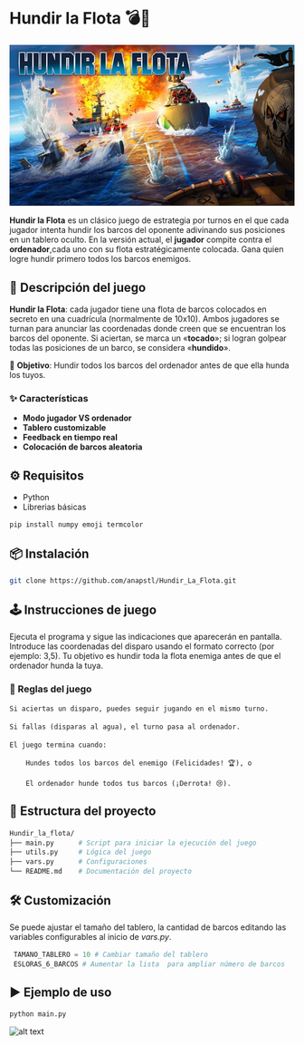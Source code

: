 # Hundir la Flota 💣🚢
![Hundir la Flota](./img/hundir-la-flota-juego-de-mesa.jpg)  

**Hundir la Flota** es un clásico juego de estrategia por turnos en el que cada jugador intenta hundir los barcos del oponente adivinando sus posiciones en un tablero oculto. En la versión actual, el **jugador** compite contra el **ordenador**,cada uno con su flota estratégicamente colocada. Gana quien logre hundir primero todos los barcos enemigos.


## 📝 Descripción del juego
**Hundir la Flota**: cada jugador tiene una flota de barcos colocados en secreto en una cuadrícula (normalmente de 10x10). Ambos jugadores se turnan para anunciar las coordenadas donde creen que se encuentran los barcos del oponente. Si aciertan, se marca un «**tocado**»; si logran golpear todas las posiciones de un barco, se considera «**hundido**».

🎯 **Objetivo**: Hundir todos los barcos del ordenador antes de que ella hunda los tuyos.
### ✨ Características

* **Modo jugador VS ordenador**
* **Tablero customizable**
* **Feedback en tiempo real** 
* **Colocación de barcos aleatoria**

## ⚙️ Requisitos
* Python
* Librerias básicas
```python
pip install numpy emoji termcolor
```
## 📦 Instalación

```bash
git clone https://github.com/anapstl/Hundir_La_Flota.git
```
## 🕹️ Instrucciones de juego
Ejecuta el programa y sigue las indicaciones que aparecerán en pantalla. Introduce las coordenadas del disparo usando el formato correcto (por ejemplo: 3,5). Tu objetivo es hundir toda la flota enemiga antes de que el ordenador hunda la tuya.
### 🔁 Reglas del juego

    Si aciertas un disparo, puedes seguir jugando en el mismo turno.

    Si fallas (disparas al agua), el turno pasa al ordenador.

    El juego termina cuando:

        Hundes todos los barcos del enemigo (Felicidades! 🏆), o

        El ordenador hunde todos tus barcos (¡Derrota! 😢).

## 📂 Estructura del proyecto
```bash
Hundir_la_flota/
├── main.py      # Script para iniciar la ejecución del juego
├── utils.py     # Lógica del juego
├── vars.py      # Configuraciones
└── README.md    # Documentación del proyecto
```

## 🛠️ Customización

Se puede ajustar el tamaño del tablero, la cantidad de barcos editando las variables configurables al inicio de _vars.py_.

```python
 TAMANO_TABLERO = 10 # Cambiar tamaño del tablero   
 ESLORAS_6_BARCOS # Aumentar la lista  para ampliar número de barcos 
```

## ▶️ Ejemplo de uso
```bash
python main.py
```
![alt text](image-1.png)